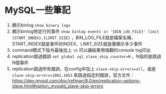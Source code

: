 # MySQL一些筆記

1. 顯示binlog `show binary logs`
2. 顯示binlog特定行的事件 `show binlog events in '{BIN_LOG_FILE}' limit {START_INDEX},{LIMIT_SIZE}` ，BIN_LOG_FILE就是檔案名稱、START_INDEX就是事件的INDEX、LIMIT_SIZE就是要顯示多少事件
3. command模式下指令最後加上 `\G` 可以讓結果用值觀的console log印出
4. replication跳過錯誤 `set global sql_slave_skip_counter=N` ，N指的是跳過N個事件
5. replication跳過所有錯誤，在config中加上 `slave-skip-errors=all`，或是 `slave-skip-errors=1062,1053` 來跳過指定的錯誤，官方文件：
https://dev.mysql.com/doc/refman/8.0/en/replication-options-slave.html#option_mysqld_slave-skip-errors
